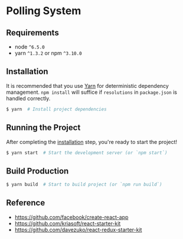 # Polling System

## Requirements

* node `^6.5.0`
* yarn `^1.3.2` or npm `^3.10.0`

## Installation

It is recommended that you use [Yarn](https://yarnpkg.com/) for deterministic dependency management. `npm install` will suffice if `resolutions` in `package.json` is handled correctly.

```bash
$ yarn  # Install project dependencies
```

## Running the Project

After completing the [installation](#installation) step, you're ready to start the project!

```bash
$ yarn start  # Start the development server (or `npm start`)
```

## Build Production

```bash
$ yarn build  # Start to build project (or `npm run build`)
```

## Reference

* https://github.com/facebook/create-react-app
* https://github.com/kriasoft/react-starter-kit
* https://github.com/davezuko/react-redux-starter-kit
